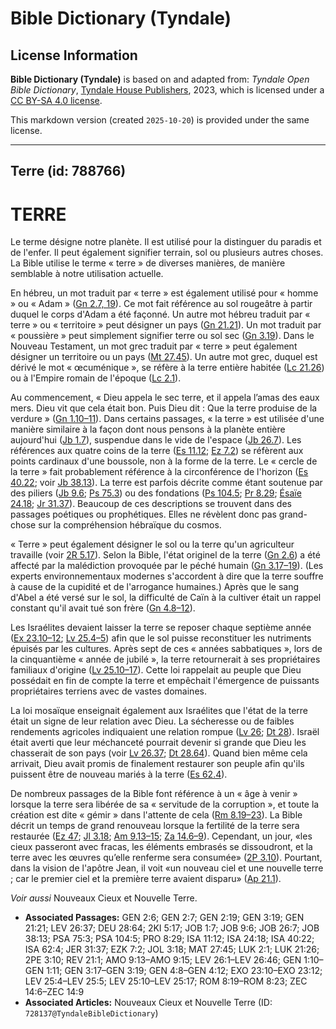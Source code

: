 # Bible Dictionary (Tyndale)

## License Information

**Bible Dictionary (Tyndale)** is based on and adapted from: _Tyndale Open Bible Dictionary_, [Tyndale House Publishers](https://tyndaleopenresources.com/), 2023, which is licensed under a [CC BY-SA 4.0 license](https://creativecommons.org/licenses/by-sa/4.0/legalcode.en).

This markdown version (created `2025-10-20`) is provided under the same license.



--------------------------------

## Terre (id: 788766)

TERRE
=====

Le terme désigne notre planète. Il est utilisé pour la distinguer du paradis et de l'enfer. Il peut également signifier terrain, sol ou plusieurs autres choses. La Bible utilise le terme « terre » de diverses manières, de manière semblable à notre utilisation actuelle.

En hébreu, un mot traduit par « terre » est également utilisé pour « homme » ou « Adam » ([Gn 2\.7, 19](https://ref.ly/Gen2:7)). Ce mot fait référence au sol rougeâtre à partir duquel le corps d'Adam a été façonné. Un autre mot hébreu traduit par « terre » ou « territoire » peut désigner un pays ([Gn 21\.21](https://ref.ly/Gen21:21)). Un mot traduit par « poussière » peut simplement signifier terre ou sol sec ([Gn 3\.19](https://ref.ly/Gen3:19)). Dans le Nouveau Testament, un mot grec traduit par « terre » peut également désigner un territoire ou un pays ([Mt 27\.45](https://ref.ly/Matt27:45)). Un autre mot grec, duquel est dérivé le mot « œcuménique », se réfère à la terre entière habitée ([Lc 21\.26](https://ref.ly/Luke21:26)) ou à l'Empire romain de l'époque ([Lc 2\.1](https://ref.ly/Luke2:1)).

Au commencement, « Dieu appela le sec terre, et il appela l’amas des eaux mers. Dieu vit que cela était bon. Puis Dieu dit : Que la terre produise de la verdure » ([Gn 1\.10–11](https://ref.ly/Gen1:10-Gen1:11)). Dans certains passages, « la terre » est utilisée d'une manière similaire à la façon dont nous pensons à la planète entière aujourd'hui ([Jb 1\.7](https://ref.ly/Job1:7)), suspendue dans le vide de l'espace ([Jb 26\.7](https://ref.ly/Job26:7)). Les références aux quatre coins de la terre ([Es 11\.12](https://ref.ly/Isa11:12); [Ez 7\.2](https://ref.ly/Ezek7:2)) se réfèrent aux points cardinaux d'une boussole, non à la forme de la terre. Le « cercle de la terre » fait probablement référence à la circonférence de l'horizon ([Es 40\.22](https://ref.ly/Isa40:22); voir [Jb 38\.13](https://ref.ly/Job38:13)). La terre est parfois décrite comme étant soutenue par des piliers ([Jb 9\.6](https://ref.ly/Job9:6); [Ps 75\.3](https://ref.ly/Ps75:3)) ou des fondations ([Ps 104\.5](https://ref.ly/Ps104:5); [Pr 8\.29](https://ref.ly/Prov8:29); [Ésaïe 24\.18](https://ref.ly/Isa24:18); [Jr 31\.37](https://ref.ly/Jer31:37)). Beaucoup de ces descriptions se trouvent dans des passages poétiques ou prophétiques. Elles ne révèlent donc pas grand\-chose sur la compréhension hébraïque du cosmos.

« Terre » peut également désigner le sol ou la terre qu'un agriculteur travaille (voir [2R 5\.17](https://ref.ly/2Kgs5:17)). Selon la Bible, l'état originel de la terre ([Gn 2\.6](https://ref.ly/Gen2:6)) a été affecté par la malédiction provoquée par le péché humain ([Gn 3\.17–19](https://ref.ly/Gen3:17-Gen3:19)). (Les experts environnementaux modernes s'accordent à dire que la terre souffre à cause de la cupidité et de l'arrogance humaines.) Après que le sang d'Abel a été versé sur le sol, la difficulté de Caïn à la cultiver était un rappel constant qu'il avait tué son frère ([Gn 4\.8–12](https://ref.ly/Gen4:8-Gen4:12)).

Les Israélites devaient laisser la terre se reposer chaque septième année ([Ex 23\.10–12](https://ref.ly/Exod23:10-Exod23:12); [Lv 25\.4–5](https://ref.ly/Lev25:4-Lev25:5)) afin que le sol puisse reconstituer les nutriments épuisés par les cultures. Après sept de ces « années sabbatiques », lors de la cinquantième « année de jubilé », la terre retournerait à ses propriétaires familiaux d'origine ([Lv 25\.10–17](https://ref.ly/Lev25:10-Lev25:17)). Cette loi rappelait au peuple que Dieu possédait en fin de compte la terre et empêchait l'émergence de puissants propriétaires terriens avec de vastes domaines.

La loi mosaïque enseignait également aux Israélites que l'état de la terre était un signe de leur relation avec Dieu. La sécheresse ou de faibles rendements agricoles indiquaient une relation rompue ([Lv 26](https://ref.ly/Lev26:1-Lev26:46); [Dt 28](https://ref.ly/Deut28:1-Deut28:68)). Israël était averti que leur méchanceté pourrait devenir si grande que Dieu les chasserait de son pays (voir [Lv 26\.37](https://ref.ly/Lev26:37); [Dt 28\.64](https://ref.ly/Deut28:64)). Quand bien même cela arrivait, Dieu avait promis de finalement restaurer son peuple afin qu'ils puissent être de nouveau mariés à la terre ([Es 62\.4](https://ref.ly/Isa62:4)).

De nombreux passages de la Bible font référence à un « âge à venir » lorsque la terre sera libérée de sa « servitude de la corruption », et toute la création est dite « gémir » dans l'attente de cela ([Rm 8\.19](https://ref.ly/Rom8:19-Rom8:23)[–](https://ref.ly/Zech14:6-Zech14:9)[23](https://ref.ly/Rom8:19-Rom8:23)). La Bible décrit un temps de grand renouveau lorsque la fertilité de la terre sera restaurée ([Ez 47](https://ref.ly/Ezek47:1-Ezek47:23); [Jl 3\.18](https://ref.ly/Joel3:18); [Am 9\.13](https://ref.ly/Amos9:13-Amos9:15)[–](https://ref.ly/Zech14:6-Zech14:9)[15](https://ref.ly/Amos9:13-Amos9:15); [Za 14\.6–9](https://ref.ly/Zech14:6-Zech14:9)). Cependant, un jour, «les cieux passeront avec fracas, les éléments embrasés se dissoudront, et la terre avec les œuvres qu’elle renferme sera consumée» ([2P 3\.10](https://ref.ly/2Pet3:10)). Pourtant, dans la vision de l'apôtre Jean, il voit «un nouveau ciel et une nouvelle terre ; car le premier ciel et la première terre avaient disparu» ([Ap 21\.1](https://ref.ly/Rev21:1)).

*Voir aussi* Nouveaux Cieux et Nouvelle Terre.

* **Associated Passages:** GEN 2:6; GEN 2:7; GEN 2:19; GEN 3:19; GEN 21:21; LEV 26:37; DEU 28:64; 2KI 5:17; JOB 1:7; JOB 9:6; JOB 26:7; JOB 38:13; PSA 75:3; PSA 104:5; PRO 8:29; ISA 11:12; ISA 24:18; ISA 40:22; ISA 62:4; JER 31:37; EZK 7:2; JOL 3:18; MAT 27:45; LUK 2:1; LUK 21:26; 2PE 3:10; REV 21:1; AMO 9:13–AMO 9:15; LEV 26:1–LEV 26:46; GEN 1:10–GEN 1:11; GEN 3:17–GEN 3:19; GEN 4:8–GEN 4:12; EXO 23:10–EXO 23:12; LEV 25:4–LEV 25:5; LEV 25:10–LEV 25:17; ROM 8:19–ROM 8:23; ZEC 14:6–ZEC 14:9
* **Associated Articles:** Nouveaux Cieux et Nouvelle Terre (ID: `728137@TyndaleBibleDictionary`)

